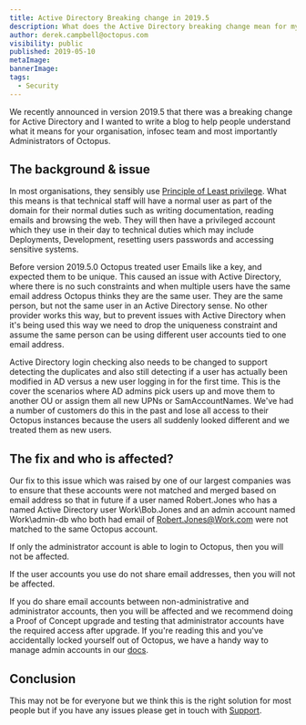 ```yaml
---
title: Active Directory Breaking change in 2019.5
description: What does the Active Directory breaking change mean for my organisation?
author: derek.campbell@octopus.com
visibility: public
published: 2019-05-10
metaImage:
bannerImage:
tags:
  - Security
---
```


We recently announced in version 2019.5 that there was a breaking change for Active Directory and I wanted to write a blog to help people understand what it means for your organisation, infosec team and most importantly Administrators of Octopus. 

## The background & issue

In most organisations, they sensibly use [Principle of Least privilege](https://en.wikipedia.org/wiki/Principle_of_least_privilege). What this means is that technical staff will have a normal user as part of the domain for their normal duties such as writing documentation, reading emails and browsing the web. They will then have a privileged account which they use in their day to technical duties which may include Deployments, Development, resetting users passwords and accessing sensitive systems.  

Before version 2019.5.0 Octopus treated user Emails like a key, and expected them to be unique. This caused an issue with Active Directory, where there is no such constraints and when multiple users have the same email address Octopus thinks they are the same user. They are the same person, but not the same user in an Active Directory sense. No other provider works this way, but to prevent issues with Active Directory when it's being used this way we need to drop the uniqueness constraint and assume the same person can be using different user accounts tied to one email address.

Active Directory login checking also needs to be changed to support detecting the duplicates and also still detecting if a user has actually been modified in AD versus a new user logging in for the first time. This is the cover the scenarios where AD admins pick users up and move them to another OU or assign them all new UPNs or SamAccountNames. We've had a number of customers do this in the past and lose all access to their Octopus instances because the users all suddenly looked different and we treated them as new users.

## The fix and who is affected?

Our fix to this issue which was raised by one of our largest companies was to ensure that these accounts were not matched and merged based on email address so that in future if a user named Robert.Jones who has a named Active Directory user Work\Bob.Jones and an admin account named Work\admin-db who both had email of Robert.Jones@Work.com were not matched to the same Octopus account. 

If only the administrator account is able to login to Octopus, then you will not be affected. 

If the user accounts you use do not share email addresses, then you will not be affected. 

If you do share email accounts between non-administrative and administrator accounts, then you will be affected and we recommend doing a Proof of Concept upgrade and testing that administrator accounts have the required access after upgrade. If you're reading this and you've accidentally locked yourself out of Octopus, we have a handy way to manage admin accounts in our [docs](https://octopus.com/docs/api-and-integration/octopus.server.exe-command-line/admin). 

## Conclusion

This may not be for everyone but we think this is the right solution for most people but if you have any issues please get in touch with [Support](mailto:Support@Octopus.com). 
